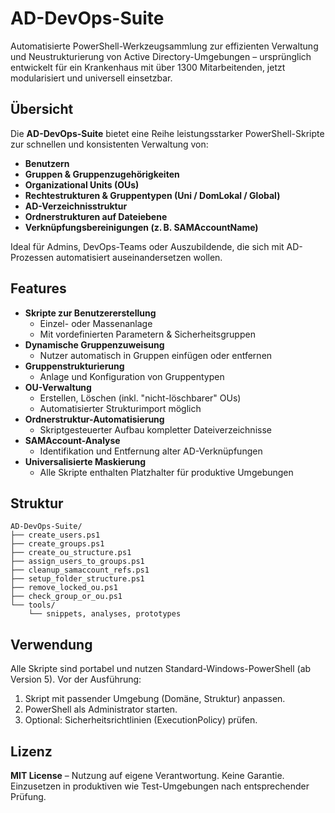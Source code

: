 # AD-DevOps-Suite

Automatisierte PowerShell-Werkzeugsammlung zur effizienten Verwaltung und Neustrukturierung von Active Directory-Umgebungen – ursprünglich entwickelt für ein Krankenhaus mit über 1300 Mitarbeitenden, jetzt modularisiert und universell einsetzbar.

## Übersicht

Die **AD-DevOps-Suite** bietet eine Reihe leistungsstarker PowerShell-Skripte zur schnellen und konsistenten Verwaltung von:

- **Benutzern**
- **Gruppen & Gruppenzugehörigkeiten**
- **Organizational Units (OUs)**
- **Rechtestrukturen & Gruppentypen (Uni / DomLokal / Global)**
- **AD-Verzeichnisstruktur**
- **Ordnerstrukturen auf Dateiebene**
- **Verknüpfungsbereinigungen (z. B. SAMAccountName)**

Ideal für Admins, DevOps-Teams oder Auszubildende, die sich mit AD-Prozessen automatisiert auseinandersetzen wollen.

## Features

- **Skripte zur Benutzererstellung**  
  - Einzel- oder Massenanlage
  - Mit vordefinierten Parametern & Sicherheitsgruppen
- **Dynamische Gruppenzuweisung**
  - Nutzer automatisch in Gruppen einfügen oder entfernen
- **Gruppenstrukturierung**
  - Anlage und Konfiguration von Gruppentypen
- **OU-Verwaltung**
  - Erstellen, Löschen (inkl. "nicht-löschbarer" OUs)
  - Automatisierter Strukturimport möglich
- **Ordnerstruktur-Automatisierung**
  - Skriptgesteuerter Aufbau kompletter Dateiverzeichnisse
- **SAMAccount-Analyse**
  - Identifikation und Entfernung alter AD-Verknüpfungen
- **Universalisierte Maskierung**
  - Alle Skripte enthalten Platzhalter für produktive Umgebungen

## Struktur

```
AD-DevOps-Suite/
├── create_users.ps1
├── create_groups.ps1
├── create_ou_structure.ps1
├── assign_users_to_groups.ps1
├── cleanup_samaccount_refs.ps1
├── setup_folder_structure.ps1
├── remove_locked_ou.ps1
├── check_group_or_ou.ps1
└── tools/
    └── snippets, analyses, prototypes
```

## Verwendung

Alle Skripte sind portabel und nutzen Standard-Windows-PowerShell (ab Version 5). Vor der Ausführung:

1. Skript mit passender Umgebung (Domäne, Struktur) anpassen.
2. PowerShell als Administrator starten.
3. Optional: Sicherheitsrichtlinien (ExecutionPolicy) prüfen.

## Lizenz

**MIT License** – Nutzung auf eigene Verantwortung. Keine Garantie.  
Einzusetzen in produktiven wie Test-Umgebungen nach entsprechender Prüfung.
